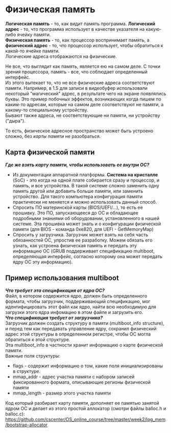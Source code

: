 # Физическая память  
**Логическая память** - то, как видит память программа. **Логический адрес** - то, что программа использует в качестве указателя на какую-либо ячейку памяти.  
**Физическая память** - то, как процессор воспринимает память, а **физический адрес** - то, что процессор использует, чтобы обратиться к какой-то ячейке памяти.  
Логические адреса отображаются на физические.

Не все, что выглядит как память, является ею на самом деле. С точки зрения процессора, память - все, что соблюдает определенный интерфейс.  
Из этого вытекает то, что не все физические адреса соответствуют памяти. Например, в 1.5 для записи в видеобуфер использовали некоторый "магический" адрес, в 
результате чего на экране появлялись буквы. Это пример побочных эффектов, возникающих когда пишем по каким-то адресам, которые на самом деле соответствуют не памяти, 
а какому-то специальному устройству.  
Бывают также адреса, не соответствующие ни памяти, ни устройству ("дыра").  

То есть, физическое адресное пространство может быть устроено сложно, без *карты памяти* не разобраться.  
## Карта физической памяти  
***Где же взять карту памяти, чтобы использовать ее внутри ОС?***  
* Из документации аппаратной платформы. **Система на кристалле** (SoC) - это когда на одной плате собирается сразу и процессор, и память, и все устройства. В такой 
системе сложно заменить одну память другой или добавить больше памяти, или заменить устройство. Для такого компьютера конфигурация памяти практически не меняется и
можно использовать данный способ.
* Спросить ПО материнской карты (BIOS/UEFI/...), то есть ее прошивку. Это ПО, запускающееся до ОС и обладающее подробными знаниями об оборудовании, установленного в 
нашей системе. Эта прошивка может знать и о конфигурации физической памяти (для BIOS - команда 0xe820, для UEFI - GetMemoryMap)
* Спросить у загрузчика. Загрузчик может взять на себя часть обязанностей ОС, упростив ее разработку. Можем обязать его узнать, как устроена физическая память и 
передать эту информацию ОС (GRUB поддерживает спецификацию multiboot, определяющая интерфейс, согласно которому она может передать ядру ОС эту информацию).
## Пример использования multiboot  
***Что требует эта спецификация от ядра ОС?***  
Файл, в котором содержится ядро, должен быть определенного формата, чтобы загрузчик, поддерживающий спецификацию, мог идентифицировать этот файл как ядро, найти всю 
необходимую для загрузки этого ядра инфомацию в этом файле и загрузить его.  
***Что спецификация требует от загрузчика?***  
Загрузчик должен создать структуру в памяти (multiboot_info structure), и перед тем как передавать управление ядру, сохранил физический адрес этой структуры 
в определенном регистре, чтобы ОС могла обратиться к этой структуре.  
Эта multiboot_info в частности хранит информацию о карте физической памяти.  
Важные поля структуры:  
* flags - содержит информацию о том, какие поля инициализированы в структуре.
* mmap_addr - адрес участка памяти с набором записей фиксированного формата, описывающие регионы физической памяти
* mmap_length - размер этого участка памяти

Код который разбирает карту памяти, дополняет ее памятью занятой ядром ОС и делает из этого простой аллокатор (смотри файлы balloc.h и balloc.c):  
https://github.com/cscenter/OS_online_course/tree/master/week2/log_mem/bootstrap-allocator
